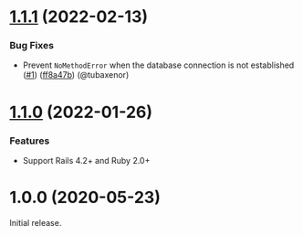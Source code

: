 # [1.1.1](https://github.com/rubysamurai/query_count/compare/v1.1.0...v1.1.1) (2022-02-13)


### Bug Fixes

*  Prevent `NoMethodError` when the database connection is not established ([#1](https://github.com/rubysamurai/query_count/pull/1)) ([ff8a47b](https://github.com/rubysamurai/query_count/commit/ff8a47b8fd223e24588c2eb08e0ded3bc7df4b28)) (@tubaxenor)



# [1.1.0](https://github.com/rubysamurai/query_count/compare/v1.0.0...v1.1.0) (2022-01-26)


### Features

* Support Rails 4.2+ and Ruby 2.0+

# 1.0.0 (2020-05-23)

Initial release.
